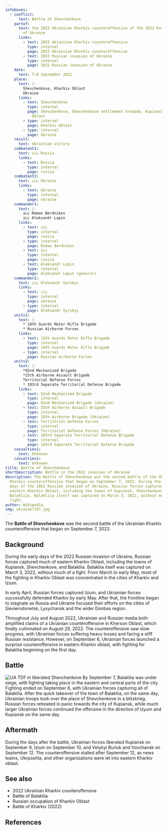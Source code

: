 ```yaml
---
infoboxes:
  - conflict:
      text: Battle of Shevchenkove
    partof:
      text: the 2022 Ukrainian Kharkiv counteroffensive of the 2022 Russian invasion
        of Ukraine
      links:
        - text: 2022 Ukrainian Kharkiv counteroffensive
          type: internal
          page: 2022 Ukrainian Kharkiv counteroffensive
        - text: 2022 Russian invasion of Ukraine
          type: internal
          page: 2022 Russian invasion of Ukraine
    date:
      text: 7–8 September 2022
    place:
      text: |-
        Shevchenkove, Kharkiv Oblast
        Ukraine
      links:
        - text: Shevchenkove
          type: internal
          page: Shevchenkove, Shevchenkove settlement hromada, Kupiansk Raion, Kharkiv
            Oblast
        - type: internal
          page: Kharkiv Oblast
        - type: internal
          page: Ukraine
    result:
      text: Ukrainian victory
    combatant1:
      text: 🇷🇺 Russia
      links:
        - text: Russia
          type: internal
          page: russia
    combatant2:
      text: 🇺🇦 Ukraine
      links:
        - text: Ukraine
          type: internal
          page: ukraine
    commander1:
      text: |-
        🇷🇺 Roman Berdnikov 
        🇷🇺 Aleksandr Lapin
      links:
        - text: 🇷🇺
          type: internal
          page: russia
        - type: internal
          page: Roman Berdnikov
        - text: 🇷🇺
          type: internal
          page: russia
        - text: Aleksandr Lapin
          type: internal
          page: Aleksandr Lapin (general)
    commander2:
      text: 🇺🇦 Oleksandr Syrskyi
      links:
        - text: 🇺🇦
          type: internal
          page: ukraine
        - type: internal
          page: Oleksandr Syrskyi
    units1:
      text: |-
        * 18th Guards Motor Rifle Brigade
        * Russian Airborne Forces
      links:
        - text: 18th Guards Motor Rifle Brigade
          type: internal
          page: 18th Guards Motor Rifle Brigade
        - type: internal
          page: Russian Airborne Forces
    units2:
      text: |-
        *92nd Mechanized Brigade 
        *25th Airborne Assault Brigade 
        Territorial Defense Forces
        * 103rd Separate Territorial Defense Brigade
      links:
        - text: 92nd Mechanized Brigade
          type: internal
          page: 92nd Mechanized Brigade (Ukraine)
        - text: 25th Airborne Assault Brigade
          type: internal
          page: 25th Airborne Brigade (Ukraine)
        - text: Territorial Defense Forces
          type: internal
          page: Territorial Defense Forces (Ukraine)
        - text: 103rd Separate Territorial Defense Brigade
          type: internal
          page: 103rd Separate Territorial Defense Brigade
    casualties1:
      text: Unknown
    casualties2:
      text: Unknown
title: Battle of Shevchenkove
shortDescription: Battle in the 2022 invasion of Ukraine
description: The Battle of Shevchenkove was the second battle of the Ukrainian
  Kharkiv counteroffensive that began on September 7, 2022. During the early
  days of the 2022 Russian invasion of Ukraine, Russian forces captured much of
  eastern Kharkiv Oblast, including the towns of Kupiansk, Shevchenkove, and
  Balakliia. Balakliia itself was captured on March 3, 2022, without much of a
  fight.
author: Wikipedia
img: ukraine(19).jpg
---
```

        
The **Battle of Shevchenkove** was the second battle of the Ukrainian Kharkiv counteroffensive that began on September 7, 2022.

## Background
During the early days of the 2022 Russian invasion of Ukraine, Russian forces captured much of eastern Kharkiv Oblast, including the towns of Kupiansk, Shevchenkove, and Balakliia. Balakliia itself was captured on March 3, 2022, without much of a fight. From March to early May, most of the fighting in Kharkiv Oblast was concentrated in the cities of Kharkiv and Izium.

In early April, Russian forces captured Izium, and Ukrainian forces successfully defended Kharkiv by early May. After that, the frontline began to stagnate as Russia and Ukraine focused their efforts on the cities of Sievierodonetsk, Lysychansk and the wider Donbas region.

Throughout July and August 2022, Ukrainian and Russian media both amplified claims of a Ukrainian counteroffensive in Kherson Oblast, which finally culminated on August 29, 2022. The counteroffensive saw slow progress, with Ukrainian forces suffering heavy losses and facing a stiff Russian resistance. However, on September 6, Ukrainian forces launched a surprise counteroffensive in eastern Kharkiv oblast, with fighting for Balakliia beginning on the first day.

## Battle
![UA TDF in liberated Shevchenkove](https://wikipedia.org/wiki/Special:Redirect/file/UA_TDF_in_liberated_Shevchenkove.jpg?)
By September 7, Balakliia was under siege, with fighting taking place in the eastern and central parts of the city. Fighting ended on September 8, with Ukrainian forces capturing all of Balakliia. After the quick takeover of the town of Balakliia, on the same day, Ukrainian troops took over the place of Shevchenkove in a blitzkrieg. Russian forces retreated in panic towards the city of Kupiansk, while much larger Ukrainian forces continued the offensive in the direction of Izyum and Kupiansk on the same day.

## Aftermath
During the days after the battle, Ukrainian forces liberated Kupiansk on September 9, Izium on September 10, and Velykyi Burluk and Vovchansk on September 12. The counteroffensive stalled after September 12, as news teams, Ukrposhta, and other organizations were let into eastern Kharkiv oblast.

## See also
 * 2022 Ukrainian Kharkiv counteroffensive
 * Battle of Balakliia
 * Russian occupation of Kharkiv Oblast
 * Battle of Kharkiv (2022)


## References
